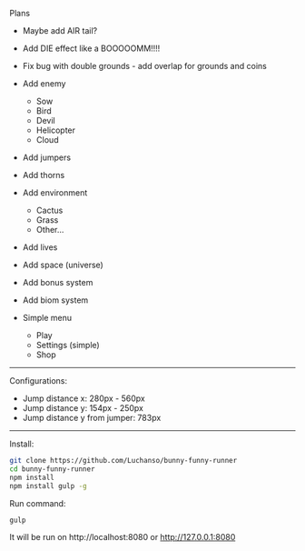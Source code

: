 Plans

* Maybe add AIR tail?
* Add DIE effect like a BOOOOOMM!!!!
* Fix bug with double grounds - add overlap for grounds and coins
* Add enemy
  * Sow
  * Bird
  * Devil
  * Helicopter
  * Cloud
* Add jumpers
* Add thorns
* Add environment
  * Cactus
  * Grass
  * Other...
* Add lives
* Add space (universe)
* Add bonus system
* Add biom system

* Simple menu
  * Play
  * Settings (simple)
  * Shop

---
Configurations:
* Jump distance x: 280px - 560px
* Jump distance y: 154px - 250px
* Jump distance y from jumper: 783px

---
Install:
```sh
git clone https://github.com/Luchanso/bunny-funny-runner
cd bunny-funny-runner
npm install
npm install gulp -g
```
Run command:
```sh
gulp
```
It will be run on http://localhost:8080 or http://127.0.0.1:8080
